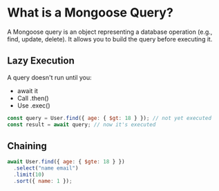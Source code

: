 # What is a Mongoose Query?

A Mongoose query is an object representing a database operation (e.g., find, update, delete). It allows you to build the query before executing it.

## Lazy Execution

A query doesn't run until you:

- await it
- Call .then()
- Use .exec()

```javascript
const query = User.find({ age: { $gt: 18 } }); // not yet executed
const result = await query; // now it's executed
```

## Chaining

```javascript
await User.find({ age: { $gte: 18 } })
  .select("name email")
  .limit(10)
  .sort({ name: 1 });
```
